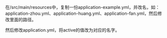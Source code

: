 在/src/main/resources中，复制一份application-example.yml，并改名，如：application-zhou.yml、application-huang.yml、application-fan.yml，然后修改里面的路径。

然后修改application.yml，将active的值改为对应的名字。
